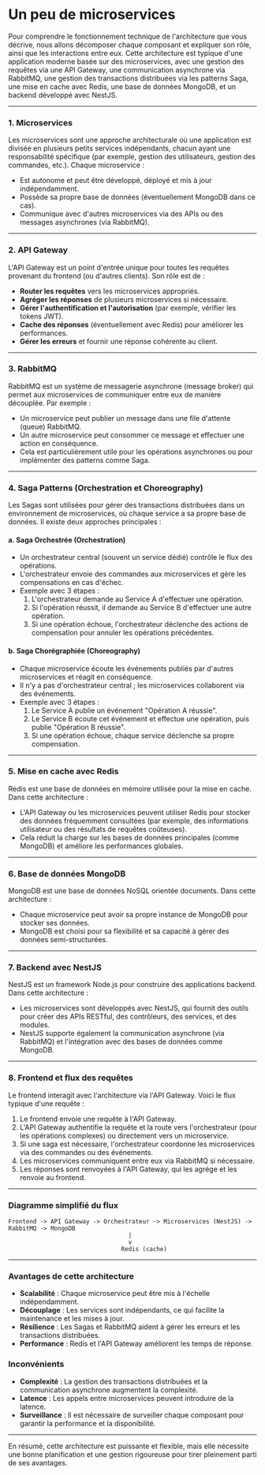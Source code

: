 # Un peu de microservices

Pour comprendre le fonctionnement technique de l'architecture que vous décrive, nous allons décomposer chaque composant et expliquer son rôle, ainsi que les interactions entre eux. Cette architecture est typique d'une application moderne basée sur des microservices, avec une gestion des requêtes via une API Gateway, une communication asynchrone via RabbitMQ, une gestion des transactions distribuées via les patterns Saga, une mise en cache avec Redis, une base de données MongoDB, et un backend développé avec NestJS.

---

### 1. **Microservices**
Les microservices sont une approche architecturale où une application est divisée en plusieurs petits services indépendants, chacun ayant une responsabilité spécifique (par exemple, gestion des utilisateurs, gestion des commandes, etc.). Chaque microservice :
- Est autonome et peut être développé, déployé et mis à jour indépendamment.
- Possède sa propre base de données (éventuellement MongoDB dans ce cas).
- Communique avec d'autres microservices via des APIs ou des messages asynchrones (via RabbitMQ).

---

### 2. **API Gateway**
L'API Gateway est un point d'entrée unique pour toutes les requêtes provenant du frontend (ou d'autres clients). Son rôle est de :
- **Router les requêtes** vers les microservices appropriés.
- **Agréger les réponses** de plusieurs microservices si nécessaire.
- **Gérer l'authentification et l'autorisation** (par exemple, vérifier les tokens JWT).
- **Cache des réponses** (éventuellement avec Redis) pour améliorer les performances.
- **Gérer les erreurs** et fournir une réponse cohérente au client.

---

### 3. **RabbitMQ**
RabbitMQ est un système de messagerie asynchrone (message broker) qui permet aux microservices de communiquer entre eux de manière découplée. Par exemple :
- Un microservice peut publier un message dans une file d'attente (queue) RabbitMQ.
- Un autre microservice peut consommer ce message et effectuer une action en conséquence.
- Cela est particulièrement utile pour les opérations asynchrones ou pour implémenter des patterns comme Saga.

---

### 4. **Saga Patterns (Orchestration et Choreography)**
Les Sagas sont utilisées pour gérer des transactions distribuées dans un environnement de microservices, où chaque service a sa propre base de données. Il existe deux approches principales :

#### a. **Saga Orchestrée (Orchestration)**
- Un orchestrateur central (souvent un service dédié) contrôle le flux des opérations.
- L'orchestrateur envoie des commandes aux microservices et gère les compensations en cas d'échec.
- Exemple avec 3 étapes :
  1. L'orchestrateur demande au Service A d'effectuer une opération.
  2. Si l'opération réussit, il demande au Service B d'effectuer une autre opération.
  3. Si une opération échoue, l'orchestrateur déclenche des actions de compensation pour annuler les opérations précédentes.

#### b. **Saga Chorégraphiée (Choreography)**
- Chaque microservice écoute les événements publiés par d'autres microservices et réagit en conséquence.
- Il n'y a pas d'orchestrateur central ; les microservices collaborent via des événements.
- Exemple avec 3 étapes :
  1. Le Service A publie un événement "Opération A réussie".
  2. Le Service B écoute cet événement et effectue une opération, puis publie "Opération B réussie".
  3. Si une opération échoue, chaque service déclenche sa propre compensation.

---

### 5. **Mise en cache avec Redis**
Redis est une base de données en mémoire utilisée pour la mise en cache. Dans cette architecture :
- L'API Gateway ou les microservices peuvent utiliser Redis pour stocker des données fréquemment consultées (par exemple, des informations utilisateur ou des résultats de requêtes coûteuses).
- Cela réduit la charge sur les bases de données principales (comme MongoDB) et améliore les performances globales.

---

### 6. **Base de données MongoDB**
MongoDB est une base de données NoSQL orientée documents. Dans cette architecture :
- Chaque microservice peut avoir sa propre instance de MongoDB pour stocker ses données.
- MongoDB est choisi pour sa flexibilité et sa capacité à gérer des données semi-structurées.

---

### 7. **Backend avec NestJS**
NestJS est un framework Node.js pour construire des applications backend. Dans cette architecture :
- Les microservices sont développés avec NestJS, qui fournit des outils pour créer des APIs RESTful, des contrôleurs, des services, et des modules.
- NestJS supporte également la communication asynchrone (via RabbitMQ) et l'intégration avec des bases de données comme MongoDB.

---

### 8. **Frontend et flux des requêtes**
Le frontend interagit avec l'architecture via l'API Gateway. Voici le flux typique d'une requête :
1. Le frontend envoie une requête à l'API Gateway.
2. L'API Gateway authentifie la requête et la route vers l'orchestrateur (pour les opérations complexes) ou directement vers un microservice.
3. Si une saga est nécessaire, l'orchestrateur coordonne les microservices via des commandes ou des événements.
4. Les microservices communiquent entre eux via RabbitMQ si nécessaire.
5. Les réponses sont renvoyées à l'API Gateway, qui les agrége et les renvoie au frontend.

---

### Diagramme simplifié du flux
```
Frontend -> API Gateway -> Orchestrateur -> Microservices (NestJS) -> RabbitMQ -> MongoDB
                                  |
                                  v
                                Redis (cache)
```

---

### Avantages de cette architecture
- **Scalabilité** : Chaque microservice peut être mis à l'échelle indépendamment.
- **Découplage** : Les services sont indépendants, ce qui facilite la maintenance et les mises à jour.
- **Résilience** : Les Sagas et RabbitMQ aident à gérer les erreurs et les transactions distribuées.
- **Performance** : Redis et l'API Gateway améliorent les temps de réponse.

### Inconvénients
- **Complexité** : La gestion des transactions distribuées et la communication asynchrone augmentent la complexité.
- **Latence** : Les appels entre microservices peuvent introduire de la latence.
- **Surveillance** : Il est nécessaire de surveiller chaque composant pour garantir la performance et la disponibilité.

---

En résumé, cette architecture est puissante et flexible, mais elle nécessite une bonne planification et une gestion rigoureuse pour tirer pleinement parti de ses avantages.
